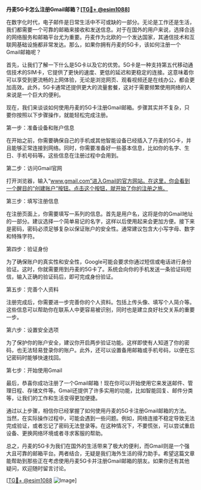 **丹麦5G卡怎么注册Gmail邮箱？[[TG💪+ @esim1088](https://t.me/s/esim1088)]**

在数字化时代，电子邮件是日常生活中不可或缺的一部分。无论是工作还是生活，我们都需要一个可靠的邮箱来接收和发送信息。对于在国外的用户来说，选择合适的网络服务和邮箱平台尤为重要。丹麦作为北欧的一个发达国家，其通信技术和互联网基础设施都非常发达。那么，如果你拥有丹麦的5G卡，该如何注册一个Gmail邮箱呢？

首先，让我们了解一下什么是5G卡以及它的优势。5G卡是一种支持第五代移动通信技术的SIM卡，它提供了更快的速度、更低的延迟和更稳定的连接。这意味着你可以享受到更流畅的上网体验，无论是浏览网页、观看视频还是在线办公，都会更加高效。此外，5G卡通常还提供更大的流量套餐，这对于需要频繁使用网络的人来说是一个巨大的便利。

现在，我们来谈谈如何使用丹麦的5G卡注册Gmail邮箱。步骤其实并不复杂，只要你按照以下步骤操作，就能轻松完成注册。

第一步：准备设备和账户信息

在开始之前，你需要确保自己的手机或其他智能设备已经插入了丹麦的5G卡，并且能够正常连接到网络。同时，你需要准备好一些基本信息，比如你的名字、生日、手机号码等。这些信息在注册过程中会用到。

第二步：访问Gmail官网

打开浏览器，输入“www.gmail.com”进入Gmail的官方网站。在这里，你会看到一个醒目的“创建账户”按钮。点击这个按钮，就开始了你的注册之旅。

第三步：填写注册信息

在注册页面上，你需要填写一系列的信息。首先是用户名，这将是你的Gmail地址的一部分。建议选择一个简单易记的名字，这样以后使用起来会更加方便。接下来是密码，密码必须足够复杂以保证账户的安全性。通常建议包含大小写字母、数字和特殊字符。

第四步：验证身份

为了确保账户的真实性和安全性，Google可能会要求你通过短信或电话进行身份验证。这时，你就需要用到丹麦的5G卡了。系统会向你的手机发送一条验证码短信，输入正确的验证码后，即可完成身份验证。

第五步：完善个人资料

注册完成后，你需要进一步完善你的个人资料。包括上传头像、填写个人简介等。这些信息可以帮助你在联系人中更容易被识别，同时也是建立良好社交关系的重要一步。

第六步：设置安全选项

为了保护你的账户安全，建议你开启两步验证功能。这样即使有人知道了你的密码，也无法轻易登录你的账户。此外，还可以设置备用邮箱或手机号码，以便在忘记密码时能够快速找回。

第七步：开始使用Gmail

最后，恭喜你成功注册了一个Gmail邮箱！现在你可以开始使用它来发送邮件、管理日程、存储文件等。Gmail还提供了许多实用的功能，比如智能回复、邮件分类等，让我们的工作和生活变得更加便捷。

通过以上步骤，相信你已经掌握了如何使用丹麦的5G卡注册Gmail邮箱的方法。当然，在实际操作过程中，可能会遇到一些问题。例如，网络连接不稳定导致无法完成验证，或者忘记了密码无法登录等。在这种情况下，不要慌张，可以尝试重启设备、更换网络环境或者寻求客服的帮助。

总之，丹麦的5G卡为我们在国外的生活带来了极大的便利，而Gmail则是一个强大且可靠的邮箱平台。两者结合，无疑是我们海外生活的得力助手。希望这篇文章能帮助到那些正在考虑使用丹麦5G卡并注册Gmail邮箱的朋友。如果你还有其他疑问，欢迎随时留言讨论。

[[TG💪+ @esim1088](https://t.me/s/esim1088) ![Image](https://i.postimg.cc/4NQfJmqS/Snipaste-2025-05-13-00-14-12.png)]